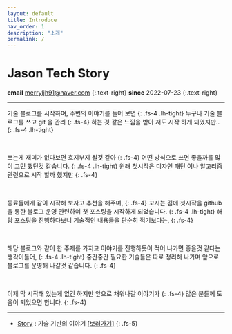 ```yaml
---
layout: default
title: Introduce
nav_order: 1
description: "소개"
permalink: /
---
```



# **Jason Tech Story**
**email** merryljh91@naver.com
{:.text-right}
**since** 2022-07-23
{:.text-right}

---
기술 블로그를 시작하며, 주변의 이야기를 들어 보면 
{: .fs-4 .lh-tight}
누구나 기술 블로그를 쓰고 git 을 관리 
{: .fs-4}
하는 것 같은 느낌을 받아 저도 시작 하게 되었지만..
{: .fs-4 .lh-tight}

<br>

쓰는게 재미가 없다보면 흐지부지 될것 같아 
{: .fs-4}
어떤 방식으로 쓰면 좋을까를 많이 고민 했던것 같습니다.
{: .fs-4 .lh-tight}
원래 첫시작은 디자인 패턴 이나 알고리즘 관련으로 시작 할까 했지만
{: .fs-4}

<br>

동료들에게 같이 시작해 보자고 추천을 해주며, 
{: .fs-4}
꼬시는 김에 첫시작을 github을 통한 블로그 운영 관련하여 첫 포스팅을
시작하게 되었습니다.
{: .fs-4 .lh-tight}
해당 포스팅을 진행하다보니 기술적인 내용들을 단순히 적기보다는,
{: .fs-4}

<br>

해당 블로그와 같이 한 주제를 가지고 이야기를 진행하듯이 적어 나가면 
좋을것 같다는 생각이들어, 
{: .fs-4 .lh-tight}
중간중간 필요한 기술들은 따로 정리해 나가며
앞으로 블로그를 운영해 나갈것 같습니다.
{: .fs-4}

<br>

이제 막 시작해 있는게 없긴 하지만 앞으로 채워나갈 이야기가 
{: .fs-4}
많은 분들께 도움이 되었으면 합니다.
{: .fs-4}

---

 - [Story](/story) : 기술 기반의 이야기 [[보러가기]](/story)
{: .fs-5}
   
